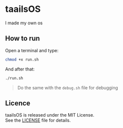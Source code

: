 # taailsOS
I made my own os

## How to run
Open a terminal and type:
```bash
chmod +x run.sh
```
And after that:
```bash
./run.sh
```

> Do the same with the `debug.sh` file for debugging

## Licence
taailsOS is released under the MIT License.  
See the [LICENSE](./LICENSE) file for details.